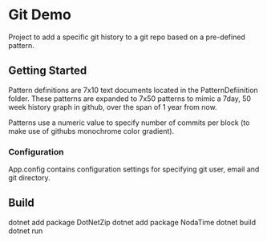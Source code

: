 ﻿
# Git Demo

Project to add a specific git history to a git repo based on a pre-defined pattern.

## Getting Started
Pattern definitions are 7x10 text documents located in the PatternDefiinition folder.
These patterns are expanded to 7x50 patterns to mimic a 7day, 50 week history graph in github, over the span of 1 year from now.

Patterns use a numeric value to specify number of commits per block (to make use of githubs monochrome color gradient).

### Configuration
App.config contains configuration settings for specifying git user, email and git directory.

## Build
dotnet add package DotNetZip
dotnet add package NodaTime
dotnet build
dotnet run